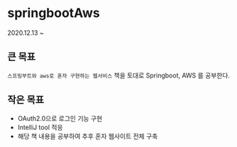 # springbootAws
2020.12.13 ~

## 큰 목표
`스프링부트와 aws로 혼자 구현하는 웹서비스` 책을 토대로 Springboot, AWS 를 공부한다.

## 작은 목표
- OAuth2.0으로 로그인 기능 구현
- IntelliJ tool 적응
- 해당 책 내용을 공부하여 추후 혼자 웹사이트 전체 구축
